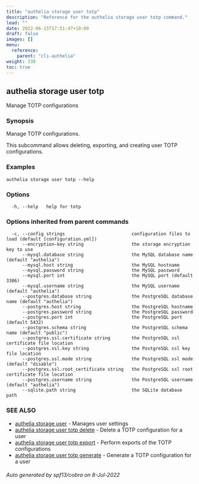 ```yaml
---
title: "authelia storage user totp"
description: "Reference for the authelia storage user totp command."
lead: ""
date: 2022-06-15T17:51:47+10:00
draft: false
images: []
menu:
  reference:
    parent: "cli-authelia"
weight: 330
toc: true
---
```


## authelia storage user totp

Manage TOTP configurations

### Synopsis

Manage TOTP configurations.

This subcommand allows deleting, exporting, and creating user TOTP configurations.

### Examples

```
authelia storage user totp --help
```

### Options

```
  -h, --help   help for totp
```

### Options inherited from parent commands

```
  -c, --config strings                         configuration files to load (default [configuration.yml])
      --encryption-key string                  the storage encryption key to use
      --mysql.database string                  the MySQL database name (default "authelia")
      --mysql.host string                      the MySQL hostname
      --mysql.password string                  the MySQL password
      --mysql.port int                         the MySQL port (default 3306)
      --mysql.username string                  the MySQL username (default "authelia")
      --postgres.database string               the PostgreSQL database name (default "authelia")
      --postgres.host string                   the PostgreSQL hostname
      --postgres.password string               the PostgreSQL password
      --postgres.port int                      the PostgreSQL port (default 5432)
      --postgres.schema string                 the PostgreSQL schema name (default "public")
      --postgres.ssl.certificate string        the PostgreSQL ssl certificate file location
      --postgres.ssl.key string                the PostgreSQL ssl key file location
      --postgres.ssl.mode string               the PostgreSQL ssl mode (default "disable")
      --postgres.ssl.root_certificate string   the PostgreSQL ssl root certificate file location
      --postgres.username string               the PostgreSQL username (default "authelia")
      --sqlite.path string                     the SQLite database path
```

### SEE ALSO

* [authelia storage user](authelia_storage_user.md)	 - Manages user settings
* [authelia storage user totp delete](authelia_storage_user_totp_delete.md)	 - Delete a TOTP configuration for a user
* [authelia storage user totp export](authelia_storage_user_totp_export.md)	 - Perform exports of the TOTP configurations
* [authelia storage user totp generate](authelia_storage_user_totp_generate.md)	 - Generate a TOTP configuration for a user

###### Auto generated by spf13/cobra on 8-Jul-2022
